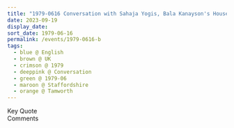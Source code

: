 ```yaml
---
title: "1979-0616 Conversation with Sahaja Yogis, Bala Kanayson's House, Rosemary Road, Tamworth (31 kms NE of Birmingham), Staffordshire, UK"
date: 2023-09-19
display_date: 
sort_date: 1979-06-16
permalink: /events/1979-0616-b
tags:
  - blue @ English
  - brown @ UK
  - crimson @ 1979
  - deeppink @ Conversation
  - green @ 1979-06
  - maroon @ Staffordshire
  - orange @ Tamworth
---
```


<wave-list>
  <list-title color="green" width="75">Key Quote</list-title>
  <list-item color="BlanchedAlmond"  width="200"></list-item>
  <list-item color="Lavender"></list-item>
  <list-item color="BlanchedAlmond"></list-item>
</wave-list>

<br>

<wave-list>
  <list-title color="green" width="75">Comments</list-title>
  <list-item color="BlanchedAlmond"  width="200"></list-item>
  <list-item color="Lavender"></list-item>
  <list-item color="BlanchedAlmond"></list-item>
</wave-list>
